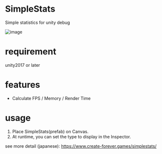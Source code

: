 # SimpleStats
Simple statistics for unity debug

![image](https://user-images.githubusercontent.com/85425896/122784497-7cee3480-d2ed-11eb-916a-0aaebd166843.png)

# requirement  
unity2017 or later
  
# features
* Calculate FPS / Memory / Render Time

# usage
1. Place SimpleStats(prefab) on Canvas.  
2. At runtime, you can set the type to display in the Inspector.  

see more detail (japanese): https://www.create-forever.games/simplestats/
